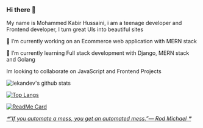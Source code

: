 ### Hi there 👋

<!--
**lekandev/lekandev** is a ✨ _special_ ✨ repository because its `README.md` (this file) appears on your GitHub profile.

Here are some ideas to get you started:

- 👯 I’m looking to collaborate on ...
- 🤔 I’m looking for help with ...
- 💬 Ask me about ...
- 📫 How to reach me: ...
- 😄 Pronouns: ...
- ⚡ Fun fact: ...
-->
My name is Mohammed Kabir Hussaini, i am a teenage developer and Frontend developer, I turn great UIs into beautiful sites

🔭 I’m currently working on an Ecommerce web application with MERN stack

🌱 I’m currently learning Full stack development with Django, MERN stack and Golang

Im looking to collaborate on JavaScript and Frontend Projects

![lekandev's github stats](https://github-readme-stats.vercel.app/api?username=lekandev&show_icons=true&theme=synthwave)

[![Top Langs](https://github-readme-stats.vercel.app/api/top-langs/?username=lekandev&layout=compact&theme=synthwave)](https://github.com/lekandev/github-readme-stats)

[![ReadMe Card](https://github-readme-stats.vercel.app/api/pin/?username=lekandev&repo=merncommerce&theme=synthwave)](https://github.com/lekandev/github-readme-stats)

<a href='https://github.com/marketplace/actions/quote-readme'>
<!--STARTS_HERE_QUOTE_README-->
<i>❝“If you automate a mess, you get an automated mess.”— Rod Michael   ❞</i>
<!--ENDS_HERE_QUOTE_README-->
</a>
